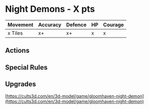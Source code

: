 # Night Demons  - X pts

|Movement | Accuracy | Defence | HP | Courage |
| ------ | ------ | ------ | ------ | ------ |
| x Tiles | x+ | x+ | x | x |

## Actions

## Special Rules

## Upgrades

[https://cults3d.com/en/3d-model/game/gloomhaven-night-demon](https://cults3d.com/en/3d-model/game/gloomhaven-night-demon)
